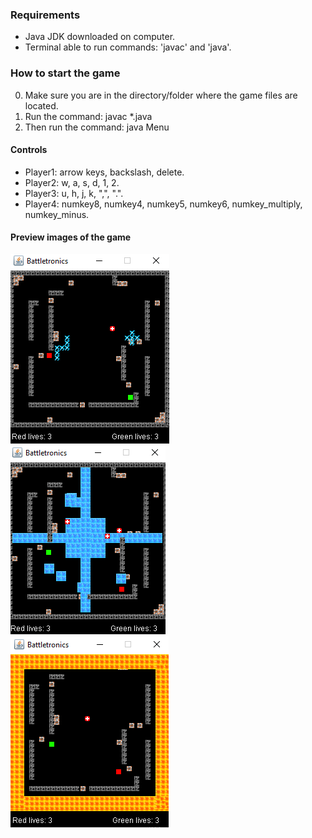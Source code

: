 ### Requirements
- Java JDK downloaded on computer.
- Terminal able to run commands: 'javac' and 'java'.

### How to start the game
0. Make sure you are in the directory/folder where the game files are located.
1. Run the command: javac *.java
2. Then run the command: java Menu

#### Controls
* Player1: arrow keys, backslash, delete.
* Player2: w, a, s, d, 1, 2.
* Player3: u, h, j, k, ",", ".".
* Player4: numkey8, numkey4, numkey5, numkey6, numkey_multiply, numkey_minus.

#### Preview images of the game
![Image of playing board](readmeImages/img1.png) ![Image of playing board](readmeImages/img2.png) ![Image of playing board](readmeImages/img3.png)
